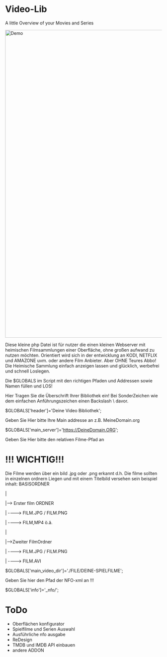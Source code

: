 # Video-Lib
A little Overview of your Movies and Series

<img width="1119" height="990" alt="Demo" src="https://github.com/user-attachments/assets/d03905de-7042-4903-bbe6-ba75c6ebff32" />



Diese kleine php Datei ist für nutzer die einen kleinen Webserver mit heimischen Filmsammlungen
einer Oberfläche, ohne großen aufwand zu nutzen möchten. Orientiert wird sich in der entwicklung an KODI, NETFLIX und AMAZONE uvm. oder andere Film Anbieter.
Aber OHNE Teures Abbo!  Die Heimische Sammlung einfach anzeigen lassen und glücklich, werbefrei und schnell Loslegen.

Die $GLOBALS im Script mit den richtigen Pfaden und Addressen sowie Namen füllen und LOS!



Hier  Tragen Sie die Überschrift Ihrer Bibliothek ein! Bei SonderZeichen wie dem einfachen Anführungszeichen einen Backslash \ davor.

$GLOBALS['header']='Deine Video Bibliothek';



Geben Sie Hier bitte Ihre Main addresse an z.B. MeineDomain.org

$GLOBALS['main_server']='https://DeineDomain.ORG';


Geben Sie Hier bitte den relativen Filme-Pfad an
# !!! WICHTIG!!! 
Die Filme werden über ein bild .jpg oder .png erkannt d.h. Die filme sollten in
einzelnen ordnern Liegen und mit einem Titelbild versehen sein beispiel inhalt:
BASISORDNER

  |

  |--> Erster film ORDNER
 
  |  ----> FILM.JPG / FILM.PNG
 
  |  ----> FILM,MP4 ö.ä.
 
  |
 
  |-->Zweiter FilmOrdner
 
  |  ----> FILM.JPG / FILM.PNG
 
  |  ----> FILM.AVI
  

$GLOBALS['main_video_dir']='./FILE/DEINE-SPIELFILME';


Geben Sie hier den Pfad der NFO-xml an !!!

$GLOBALS['info']='_nfo/';

# ToDo

- Oberflächen konfigurator
- Spielfilme und Serien Auswahl
- Ausführliche nfo ausgabe
- ReDesign
- TMDB und IMDB API einbauen
- andere ADDON
